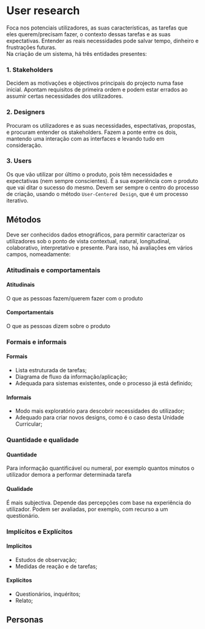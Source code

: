 # User research

Foca nos potenciais utilizadores, as suas características, as tarefas que eles querem/precisam fazer, o contexto dessas tarefas e as suas expectativas. Entender as reais necessidades pode salvar tempo, dinheiro e frustrações futuras. <br>
Na criação de um sistema, há três entidades presentes:

### 1. Stakeholders

Decidem as motivações e objectivos principais do projecto numa fase inicial. Apontam requisitos de primeira ordem e podem estar errados ao assumir certas necessidades dos utilizadores.

### 2. Designers

Procuram os utilizadores e as suas necessidades, espectativas, propostas, e procuram entender os stakeholders. Fazem a ponte entre os dois, mantendo uma interação com as interfaces e levando tudo em consideração.

### 3. Users

Os que vão utilizar por último o produto, pois têm necessidades e expectativas (nem sempre conscientes). É a sua experiência com o produto que vai ditar o sucesso do mesmo. Devem ser sempre o centro do processo de criação, usando o método `User-Centered Design`, que é um processo iterativo.

## Métodos

Deve ser conhecidos dados etnográficos, para permitir caracterizar os utilizadores sob o ponto de vista contextual, natural, longitudinal, colaborativo, interpretativo e presente. Para isso, há avaliações em vários campos, nomeadamente:

### Atitudinais e comportamentais

#### Atitudinais

O que as pessoas fazem/querem fazer com o produto

#### Comportamentais

O que as pessoas dizem sobre o produto

### Formais e informais

#### Formais

- Lista estruturada de tarefas;
- Diagrama de fluxo da informação/aplicação;
- Adequada para sistemas existentes, onde o processo já está definido;

#### Informais

- Modo mais exploratório para descobrir necessidades do utilizador;
- Adequado para criar novos designs, como é o caso desta Unidade Curricular;

### Quantidade e qualidade

#### Quantidade

Para informação quantificável ou numeral, por exemplo quantos minutos o utilizador demora a performar determinada tarefa

#### Qualidade

É mais subjectiva. Depende das percepções com base na experiência do utilizador. Podem ser avaliadas, por exemplo, com recurso a um questionário.

### Implícitos e Explícitos

#### Implícitos

- Estudos de observação;
- Medidas de reação e de tarefas;

#### Explícitos

- Questionários, inquéritos;
- Relato;

## Personas

